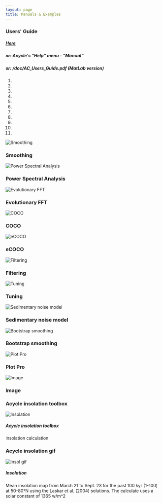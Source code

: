 ```yaml
---
layout: page
title: Manuals & Examples
--- 
```

<section id = "project">
    <section id = "guide">
        <div class ="divider"></div>
        <div class = "container">
            <div class="heading">
                <h3>Users' Guide</h3>
                <p><h5> <a href ="https://github.com/mingsongli/acycle/blob/master/doc/AC_Users_Guide.pdf"> Here </a> </h5></p>
                <p><h5> or: Acycle's "Help" menu - "Manual" </h5></p>
                <p><h5> or:    /doc/AC_Users_Guide.pdf  (MatLab version)</h5></p>
            </div>
    </section>
    <section id = "examples">
        <div class ="divider"></div>
        <div class = "container">
        <div class ="heading">
        </div>
        <div id ="myCarousel" class="carousel slide text-center" data-ride="carousel">
            <ol class="carousel-indicators">
                    <li data-target="#myCarousel" data-slide-to="0" class="active"></li>
                    <li data-target="#myCarousel" data-slide-to="1"></li>
                    <li data-target="#myCarousel" data-slide-to="2"></li>
                    <li data-target="#myCarousel" data-slide-to="3"></li>
                    <li data-target="#myCarousel" data-slide-to="4"></li>
                    <li data-target="#myCarousel" data-slide-to="5"></li>
                    <li data-target="#myCarousel" data-slide-to="6"></li>
                    <li data-target="#myCarousel" data-slide-to="7"></li>
                    <li data-target="#myCarousel" data-slide-to="8"></li>
                    <li data-target="#myCarousel" data-slide-to="9"></li>
                    <li data-target="#myCarousel" data-slide-to="10"></li>
                    </ol>
                <div class="carousel-item">
                    <img src="/images/Slide1.jpeg" alt= "Smoothing">
                    <div class="carousel-caption">
                    <h3> Smoothing </h3>
                    </div>
                </div>    
                <div class="carousel-item">
                    <img src="/images/Slide2.jpeg" alt= "Power Spectral Analysis">
                    <div class="carousel-caption">
                    <h3> Power Spectral Analysis </h3>
                    </div>
                </div>        
                <div class="carousel-item">
                    <img src="/images/Slide3.jpeg" alt= "Evolutionary FFT">
                    <div class="carousel-caption">
                    <h3>Evolutionary FFT</h3>
                    </div>
                </div>
                <div class="carousel-item">
                    <img src="/images/Slide4.jpeg" alt= "COCO">
                    <div class="carousel-caption">
                    <h3>COCO</h3>
                    </div>
                </div>
                <div class="carousel-item">
                    <img src="/images/Slide5.jpeg" alt= "eCOCO">
                    <div class="carousel-caption">
                    <h3>eCOCO</h3>
                    </div>
                </div>
                <div class="carousel-item">
                    <img src="/images/Slide6.jpeg" alt= "Filtering">
                    <div class="carousel-caption">
                    <h3>Filtering</h3>
                    </div>
                </div>
                <div class="carousel-item">
                    <img src="/images/Slide7.jpeg" alt= "Tuning">
                    <div class="carousel-caption">
                    <h3>Tuning</h3>
                    </div>
                </div>
                <div class="carousel-item">
                    <img src="/images/Slide8.jpeg" alt= "Sedimentary noise model">
                    <div class="carousel-caption">
                    <h3>Sedimentary noise model</h3>
                    </div>
                </div>
                <div class="carousel-item">
                    <img src="/images/Slide9.jpeg" alt= "Bootstrap smoothing">
                    <div class="carousel-caption">
                    <h3>Bootstrap smoothing</h3>
                    </div>
                </div>
                <div class="carousel-item">
                    <img src="/images/Slide11.jpeg" alt= "Plot Pro">
                    <div class="carousel-caption">
                    <h3>Plot Pro</h3>
                    </div>
                </div>
                <div class="carousel-item">
                    <img src="/images/Slide12.jpeg" alt= "Image">
                    <div class="carousel-caption">
                    <h3>Image</h3>
                    </div>
                </div>
            <a class="carousel-control-prev" href="#myCarousel" data-slide="prev" role="button"> <span class="fa fa-arrow-left" id = "home"></span></a>
            <a class="carousel-control-next " href="#myCarousel" data-slide="next" role="button"> <span class="fa fa-arrow-right" id = "home"></span></a>
        </div>
        </div>
    </section>
    <section id = "Setup">
        <div class ="divider"></div>
        <div class = "container">
            <div id = "imaging">
                <div class="heading">
                        <h3>Acycle insolation toolbox</h3>
                </div>
                <img src="images/2.acycle-insolationS.gif" alt ="Insolation">
                <h5> Acycle insolation toolbox</h5>
                <p> insolation calculation</p>
            </div>
        </div>
    </section>
    <section id = "inso">
        <div class ="divider"></div>
        <div class = "container">
            <div id = "imaging">
                <div class="heading">
                        <h3>Acycle insolation gif </h3>
                </div>
                <img src="images/Insol-t-1-100ka-day-80-264-lat-50-80-meandaily-La04.gif" alt ="insol gif">
                <h5 > Insolation </h5>
                <p>Mean insolation map from March 21 to Sept. 23 for the past 100 kyr (1-100) at 50-80°N using the Laskar et al. (2004) solutions. The calculate uses a solar constant of 1365 w/m^2</p>
            </div>
        </div>
    </section>
</section>
